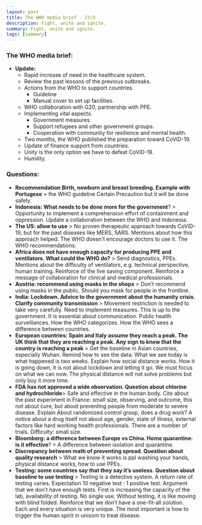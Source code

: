 ```yaml
---
layout: post
title: The WHO media brief - 27/3
description: Fight, unite and ignite.
summary: Fight, unite and ignite.
tags: [summary]
---
```


### The WHO media brief:
*  **Update:**
    *   Rapid increase of need in the healthcare system.
    *   Review the past lessons of the previous outbreaks.
    *   Actions from the WHO to support countries.
        *   Guideline
        *   Manual cover to set up facilities.
    *   WHO collaboration with G20, partnership with PPE.
    *   Implementing vital aspects.
        *   Government measures
        *   Support refugees and other government groups.
        *   Cooperation with community for resilience and mental health.
    *   Two months, the WHO published the preparation toward CoViD-19.
    *   Update of finance support from countries.
    *   Unity is the only option we have to defeat CoViD-19.
    *   Humility.

### Questions:
*   **Recommendation Birth, newborn and breast breeding. Example with Portugese** > the WHO guideline Certain Precaution but it will be done safely.
*   **Indonesia: What needs to be done more for the government**? > Opportunity to implement a comprehension effort of containment and oppression. Update a collaboration between the WHO and Indonesia.
*   **The US: allow to use** > No proven therapeutic approach towards CoViD-19, but for the past diseases like MERS, SARS. Mentions about how this approach helped. The WHO doesn't encourage doctors to use it.  The WHO recommendations.
*   **Africa does not have enough capacity for producing PPE and ventilators. What could the WHO do?** > Send diagnostics, PPEs. Mentions about the difficulty of ventilators, e.g. technical perspective, human training. Reinforce of the live saving component. Reinforce a message of collaboration for clinical and medical professionals.
*   **Austria: recommend using masks in the shops** > Don’t recommend using masks in the public. Should you mask for people in the frontline.
*   **India: Lockdown. Advice to the government about the humanity crisis. Clarify community transmission** > Movement restriction is needed to take very carefully. Need to implement measures. This is up to the government. It is essential about communication. Public health surveillances. How the WHO categorizes. How the WHO sees a difference between countries.
*  **European countries: Spain and Italy assume they reach a peak. The UK think that they are reaching a peak. Any sign to know that the country is reaching a peak** > Get the baseline in Asian countries, especially Wuhan. Remind how to see the data. What we see today is what happened is two weeks. Explain how social distance works. How it is going down, it is not about lockdown and letting it go. We must focus on what we can now. The physical distance will not solve problems but only buy it more time.
*  **FDA has not approved a wide observation. Question about chlorine and hydrochloride**> Safe and effective in the human body. Cite about the past experiment in France: small size, observing, and outcome, this not about cure, but about preventing people from moderate to severe disease. Explain About randomized control group, does a drug work? A notice about a drug itself not about age, gender, state of illness, external factors like hard working health professionals. There are a number of trials. Difficulty: small size.
*   **Bloomberg: a difference between Europe vs China. Home quarantine: is it effective**? > A difference between isolation and quarantine.
*   **Discrepancy between math of preventing spread. Question about quality research** > What we know it works is ppl washing your hands, physical distance works, how to use PPEs.
*   **Testing: some countries say that they say it’s useless. Question about baseline to use testing** > Testing is a detective system. A return rate of testing varies. Expectation 10 negative test : 1 positive test. Argument that we don’t have enough tests. First is increasing the capacity of the lab, availability of testing. No single use. Without testing, it is like moving with blind folded. Reinforce that we don’t have a one-fit-all solution. Each and every situation is very unique. The most important is how to trigger the human spirit in unisom to treat disease.

<!-- Docs to Markdown version 1.0β20 -->
